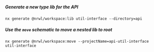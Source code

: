 ##### Generate a new type lib for the API

```shell
nx generate @nrwl/workspace:lib util-interface --directory=api
```

##### Use the `move` schematic to move a nested lib to root

```shell
nx generate @nrwl/workspace:move --projectName=api-util-interface util-interface
```
